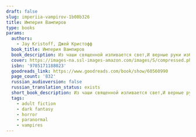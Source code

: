 ```yaml
---
draft: false
slug: imperiia-vampirov-1b08b326
title: Империя Вампиров
type: books
params:
  authors:
    - Jay Kristoff, Джей Кристофф
  book_title: Империя Вампиров
  book_description: Из чаши священной изливается свет,И верные руки избавят от бед.Перед светлыми давший обед,Один человек вернет небу свет.С последнего рассвета прошло двадцать семь лет. Вот уже почти три десятилетия вампиры ведут войну с человечеством; они строят свою бессмертную империю, разрывая в клочья нашу. От человечества остаются немногие крохотные искорки света в море тьмы.Габриэль де Леон – угодник-среброносец, член священного братства, посвятившего себя защите государства и церкви от созданий ночи. Но даже весь Серебряный орден оказался не в силах сдержать прилив, когда свет дня покинул нас, и во остался один только Габриэль.В плену у тех самых чудовищ, которых он поклялся уничтожить, последний угодник-среброносец вынужден рассказывать свою историю. Историю легендарных сражений и запретной любви, утраченной веры и новых друзей, Войн крови и Вечного Короля, а также поисков последней надежды человечества – Священного Грааля.
  cover: https://images-na.ssl-images-amazon.com/images/S/compressed.photo.goodreads.com/books/1646588774i/60560990.jpg
  isbn: '9785171188023'
  goodreads_link: https://www.goodreads.com/book/show/60560990
  page_count: '832'
  russian_audioversion: false
  russian_translation_status: exists
  short_book_description: Из чаши священной изливается свет,И верные руки избавят от бед.Перед светлыми давший обед,Один человек вернет небу свет.С последнего рассвета прошло двадцать семь лет. Вот уже почти три...
  tags:
    - adult fiction
    - dark fantasy
    - horror
    - paranormal
    - vampires
---
```


